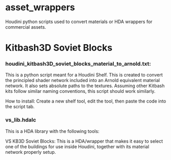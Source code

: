 # asset_wrappers
Houdini python scripts used to convert materials or HDA wrappers for commercial assets.

# Kitbash3D Soviet Blocks

### houdini_kitbash3D_soviet_blocks_material_to_arnold.txt: 
This is a python script meant for a Houdini Shelf. This is created to convert the principled shader network included into an Arnold equivalent material network. It also sets absolute paths to the textures. Assuming other Kitbash kits follow similar naming conventions, this script should work similarly.

How to install:
Create a new shelf tool, edit the tool, then paste the code into the script tab. 

### vs_lib.hdalc
This is a HDA library with the following tools:

VS KB3D Soviet Blocks:
This is a HDA/wrapper that makes it easy to select one of the buildings for use inside Houdini, together with its material network properly setup.

